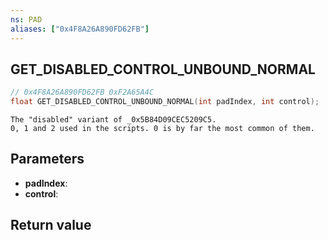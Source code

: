 ```yaml
---
ns: PAD
aliases: ["0x4F8A26A890FD62FB"]
---
```

## GET_DISABLED_CONTROL_UNBOUND_NORMAL

```c
// 0x4F8A26A890FD62FB 0xF2A65A4C
float GET_DISABLED_CONTROL_UNBOUND_NORMAL(int padIndex, int control);
```

```
The "disabled" variant of _0x5B84D09CEC5209C5.  
0, 1 and 2 used in the scripts. 0 is by far the most common of them.  
```

## Parameters
* **padIndex**: 
* **control**: 

## Return value
